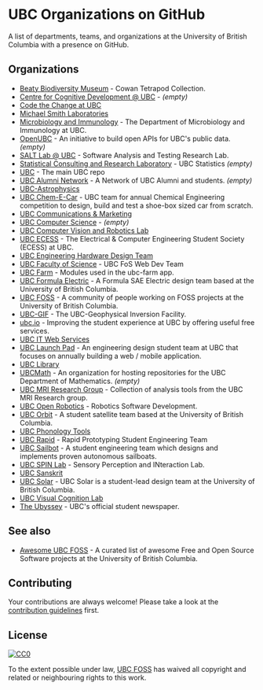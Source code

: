 # UBC Organizations on GitHub

A list of departments, teams, and organizations at the University of British Columbia with a presence on GitHub.

## Organizations

* [Beaty Biodiversity Museum](https://github.com/ubcbbm-vertnet) - Cowan Tetrapod Collection.
* [Centre for Cognitive Development @ UBC](https://github.com/CCD-UBC) - _(empty)_
* [Code the Change at UBC](https://github.com/CodeTheChangeUBC)
* [Michael Smith Laboratories](https://github.com/ubc-msl)
* [Microbiology and Immunology](https://github.com/ubc-micb) - The Department of Microbiology and Immunology at UBC.
* [OpenUBC](https://github.com/OpenUBC) - An initiative to build open APIs for UBC's public data. _(empty)_
* [SALT Lab @ UBC](https://github.com/saltlab) - Software Analysis and Testing Research Lab.
* [Statistical Consulting and Research Laboratory](https://github.com/SCARL-UBC) - UBC Statistics _(empty)_
* [UBC](https://github.com/ubc) - The main UBC repo
* [UBC Alumni Network](https://github.com/UBC-Alumni) - A Network of UBC Alumni and students. _(empty)_
* [UBC-Astrophysics](https://github.com/UBC-Astrophysics)
* [UBC Chem-E-Car](https://github.com/ubcchemecar) - UBC team for annual Chemical Engineering competition to design, build and test a shoe-box sized car from scratch.
* [UBC Communications & Marketing](https://github.com/UBCCM)
* [UBC Computer Science](https://github.com/UBC-CS) - _(empty)_
* [UBC Computer Vision and Robotics Lab](https://github.com/UBC-CVLab)
* [UBC ECESS](https://github.com/ubcecess) - The Electrical & Computer Engineering Student Society (ECESS) at UBC.
* [UBC Engineering Hardware Design Team](https://github.com/ubchdt)
* [UBC Faculty of Science](https://github.com/ubcfos) - UBC FoS Web Dev Team
* [UBC Farm](https://github.com/ubc-farm) - Modules used in the ubc-farm app.
* [UBC Formula Electric](https://github.com/UBCFormulaElectric) - A Formula SAE Electric design team based at the University of British Columbia.
* [UBC FOSS](https://github.com/ubcfoss) - A community of people working on FOSS projects at the University of British Columbia.
* [UBC-GIF](https://github.com/ubcgif) - The UBC-Geophysical Inversion Facility.
* [ubc.io](https://github.com/ubcio) - Improving the student experience at UBC by offering useful free services.
* [UBC IT Web Services](https://github.com/ubc-web-services)
* [UBC Launch Pad](https://github.com/ubclaunchpad) - An engineering design student team at UBC that focuses on annually building a web / mobile application.
* [UBC Library](https://github.com/ubc-library)
* [UBCMath](https://github.com/UBCMath) - An organization for hosting repositories for the UBC Department of Mathematics. _(empty)_
* [UBC MRI Research Group](https://github.com/ubcmri) - Collection of analysis tools from the UBC MRI Research group.
* [UBC Open Robotics](https://github.com/openrobotics) - Robotics Software Development.
* [UBC Orbit](https://github.com/UBCOrbit) - A student satellite team based at the University of British Columbia.
* [UBC Phonology Tools](https://github.com/PhonologicalCorpusTools)
* [UBC Rapid](https://github.com/UBCRapid) - Rapid Prototyping Student Engineering Team
* [UBC Sailbot](https://github.com/UBCSailbot) - A student engineering team which designs and implements proven autonomous sailboats.
* [UBC SPIN Lab](https://github.com/ubcspin) - Sensory Perception and INteraction Lab.
* [UBC Sanskrit](https://github.com/ubcsanskrit)
* [UBC Solar](https://github.com/UBC-Solar) - UBC Solar is a student-lead design team at the University of British Columbia.
* [UBC Visual Cognition Lab](https://github.com/UBC-VCL)
* [The Ubyssey](https://github.com/ubyssey) - UBC's official student newspaper.

## See also

* [Awesome UBC FOSS](https://github.com/ubcfoss/awesome-ubc-foss) - A curated list of awesome Free and Open Source Software projects at the University of British Columbia.

## Contributing

Your contributions are always welcome! Please take a look at the [contribution guidelines](https://github.com/ubcfoss/ubc-orgs/blob/master/CONTRIBUTING.md) first.

## License

[![CC0](http://i.creativecommons.org/p/zero/1.0/88x31.png)](http://creativecommons.org/publicdomain/zero/1.0/)

To the extent possible under law, [UBC FOSS](https://github.com/ubcfoss) has waived all copyright and related or neighbouring rights to this work.
